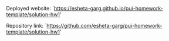 Deployed website: `https://esheta-garg.github.io/pui-homework-template/solution-hw1'

Repository link: `https://github.com/esheta-garg/pui-homework-template/solution-hw1'

